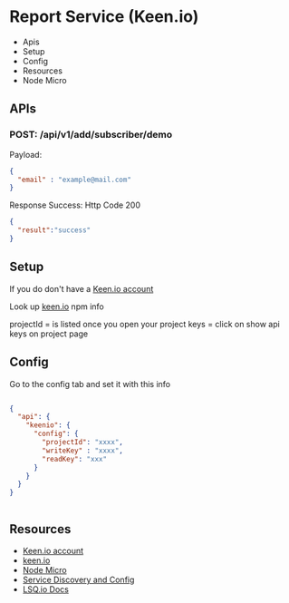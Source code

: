 Report Service (Keen.io)
===

- Apis
- Setup
- Config
- Resources
- Node Micro


APIs
---

### POST: /api/v1/add/subscriber/demo

Payload:
```json
{
  "email" : "example@mail.com"
}
```

Response Success:
Http Code 200
```json
{
  "result":"success"
}
```

Setup
---

If you do don't have a [Keen.io account](https://keen.io)


Look up [keen.io](https://www.npmjs.com/package/keen.io) npm info

projectId = is listed once you open your project
keys = click on show api keys on project page

Config
---

Go to the config tab and set it with this info 

```json

{
  "api": {
    "keenio": {
      "config": {
        "projectId": "xxxx",
        "writeKey" : "xxxx",
        "readKey": "xxx"
      }
    }
  }
}



```

Resources
---
- [Keen.io account](https://keen.io)
- [keen.io](https://www.npmjs.com/package/keen.io)
- [Node Micro](https://github.com/lsqio/node-micro)
- [Service Discovery and Config](https://github.com/lsqio/lsq)
- [LSQ.io Docs](https://github.com/lsqio/docs)


